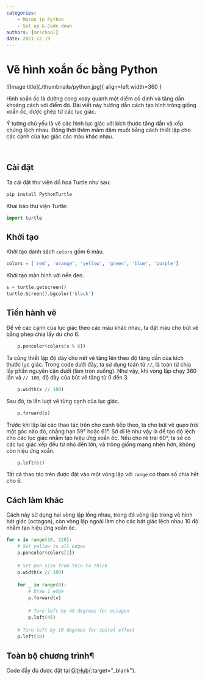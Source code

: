 ```yaml
---
categories:
    - Moron in Python
    - Set up & Code down
authors: [mrschool]
date: 2021-12-19
---
```


# Vẽ hình xoắn ốc bằng Python

<div class="result" markdown>
![Image title](./thumbnails/python.jpg){ align=left width=360 }

Hình xoắn ốc là đường cong xoay quanh một điểm cố định và tăng dần khoảng cách với điểm đó. Bài viết này hướng dẫn cách tạo hình trông giống xoắn ốc, được ghép từ các lục giác.

Ý tưởng chủ yếu là vẽ các hình lục giác với kích thước tăng dần và xếp chúng lệch nhau. Đồng thời thêm mắm dặm muối bằng cách thiết lập cho các cạnh của lục giác các màu khác nhau.

<!-- more -->

<br>

## Cài đặt

Ta cài đặt thư viện đồ họa Turtle như sau:

``` ps1
pip install PythonTurtle
```

Khai báo thư viện Turtle:

``` py linenums="1"
import turtle
```

## Khởi tạo

Khởi tạo danh sách `colors` gồm 6 màu.

``` py linenums="4"
colors = ['red', 'orange', 'yellow', 'green', 'blue', 'purple']
```

Khởi tạo màn hình với nền đen.

``` py linenums="7"
s = turtle.getscreen()
turtle.Screen().bgcolor('black')
```

## Tiến hành vẽ

Để vẽ các cạnh của lục giác theo các màu khác nhau, ta đặt màu cho bút vẽ bằng phép chia lấy dư cho 6.

``` py linenums="18"
    p.pencolor(colors[x % 6])
```

Ta cũng thiết lập độ dày cho nét vẽ tăng lên theo độ tăng dần của kích thước lục giác. Trong code dưới đây, ta sử dụng toán tử `//`, là toán tử chia lấy phần nguyên cận dưới (làm tròn xuống). Như vậy, khi vòng lặp chạy 360 lần và `// 100`, độ dày của bút vẽ tăng từ 0 đến 3.

``` py linenums="21"
    p.width(x // 100)
```

Sau đó, ta lần lượt vẽ từng cạnh của lục giác.

``` py linenums="24"
    p.forward(x)
```

Trước khi lặp lại các thao tác trên cho cạnh tiếp theo, ta cho bút vẽ *quẹo trái* một góc nào đó, chẳng hạn 59° hoặc 61°. Sở dĩ lẻ như vậy là để tạo độ lệch cho các lục giác nhằm tạo hiệu ứng xoắn ốc. Nếu cho rẽ trái 60°, ta sẽ có các lục giác xếp đều từ nhỏ đến lớn, và trông giống mạng nhện hơn, không còn hiệu ứng xoắn.

``` py linenums="27"
    p.left(61)
```

Tất cả thao tác trên được đặt vào một vòng lặp với `range` có tham số chia hết cho 6.

## Cách làm khác

Cách này sử dụng hai vòng lặp lồng nhau, trong đó vòng lặp trong vẽ hình bát giác (octagon), còn vòng lặp ngoài làm cho các bát giác lệch nhau 10 độ nhằm tạo hiệu ứng xoắn ốc.

``` py linenums="16"
for x in range(10, 120):
    # Set yellow to all edges
    p.pencolor(colors[2])

    # Set pen size from thin to thick 
    p.width(x // 100)        
    
    for _ in range(8):
        # Draw 1 edge
        p.forward(x)
        
        # Turn left by 45 degrees for octagon
        p.left(45)
    
    # Turn left by 10 degrees for spiral effect
    p.left(10)
```

## Toàn bộ chương trình¶

Code đầy đủ được đặt tại [GitHub](https://github.com/vtchitruong/Turtle/tree/main/Spiral){:target="_blank"}.
